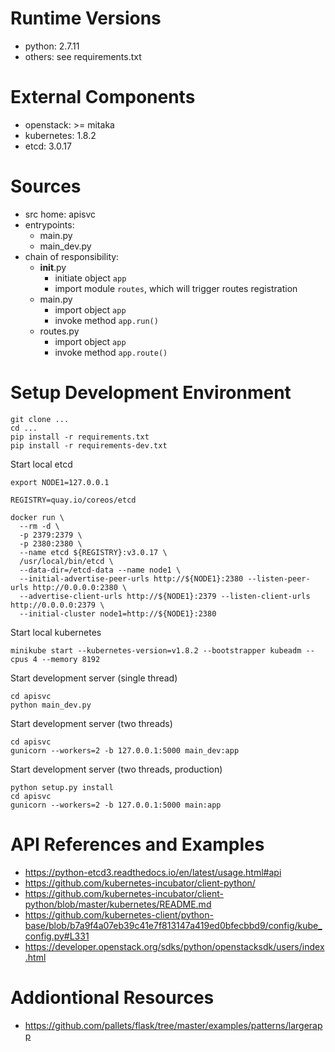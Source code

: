 # Runtime Versions

* python: 2.7.11
* others: see requirements.txt

# External Components

* openstack: >= mitaka
* kubernetes: 1.8.2
* etcd: 3.0.17

# Sources

* src home: apisvc
* entrypoints:
  * main.py
  * main_dev.py
* chain of responsibility:
  * __init__.py
    * initiate object `app`
    * import module `routes`, which will trigger routes registration
  * main.py
    * import object `app`
    * invoke method `app.run()`
  * routes.py
    * import object `app`
    * invoke method `app.route()`

# Setup Development Environment

```
git clone ...
cd ...
pip install -r requirements.txt
pip install -r requirements-dev.txt
```

Start local etcd

```
export NODE1=127.0.0.1

REGISTRY=quay.io/coreos/etcd

docker run \
  --rm -d \
  -p 2379:2379 \
  -p 2380:2380 \
  --name etcd ${REGISTRY}:v3.0.17 \
  /usr/local/bin/etcd \
  --data-dir=/etcd-data --name node1 \
  --initial-advertise-peer-urls http://${NODE1}:2380 --listen-peer-urls http://0.0.0.0:2380 \
  --advertise-client-urls http://${NODE1}:2379 --listen-client-urls http://0.0.0.0:2379 \
  --initial-cluster node1=http://${NODE1}:2380
```

Start local kubernetes

```
minikube start --kubernetes-version=v1.8.2 --bootstrapper kubeadm --cpus 4 --memory 8192
```

Start development server (single thread)

```
cd apisvc
python main_dev.py
``` 

Start development server (two threads)

```
cd apisvc
gunicorn --workers=2 -b 127.0.0.1:5000 main_dev:app
```

Start development server (two threads, production)

```
python setup.py install
cd apisvc
gunicorn --workers=2 -b 127.0.0.1:5000 main:app
```

# API References and Examples

* https://python-etcd3.readthedocs.io/en/latest/usage.html#api
* https://github.com/kubernetes-incubator/client-python/
* https://github.com/kubernetes-incubator/client-python/blob/master/kubernetes/README.md
* https://github.com/kubernetes-client/python-base/blob/b7a9f4a07eb39c41e7f813147a419ed0bfecbbd9/config/kube_config.py#L331
* https://developer.openstack.org/sdks/python/openstacksdk/users/index.html

# Addiontional Resources

* https://github.com/pallets/flask/tree/master/examples/patterns/largerapp

